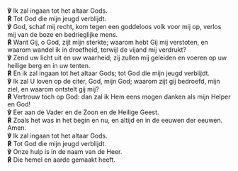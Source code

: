 **℣** Ik zal ingaan tot het altaar Gods.  
**℟** Tot God die mijn jeugd verblijdt.  
**℣** God, schaf mij recht, kom tegen een goddeloos volk voor mij op,
verlos mij van de boze en bedrieglijke mens.  
**℟** Want Gij, o God, zijt mijn sterkte; waarom hebt Gij mij verstoten,
en waarom wandel ik in droefheid, terwijl de vijand mij verdrukt?  
**℣** Zend uw licht uit en uw waarheid; zij zullen mij geleiden en voeren
op uw heilige berg en in uw tenten.  
**℟** En ik zal ingaan tot het altaar Gods; tot God die mijn jeugd
verblijdt.  
**℣** Ik zal U loven op de citer, God, mijn God; waarom zijt gij
bedroefd, mijn ziel, en waarom ontstelt gij mij?  
**℟** Vertrouw toch op God: dan zal ik Hem eens mogen danken als mijn
Helper en God!  
**℣** Eer aan de Vader en de Zoon en de Heilige Geest.  
**℟** Zoals het was in het begin en nu, en altijd en in de eeuwen der
eeuwen. Amen.  
**℣** Ik zal ingaan tot het altaar Gods.  
**℟** Tot God die mijn jeugd verblijdt.  
**℣** Onze hulp is in de naam van de Heer.  
**℟** Die hemel en aarde gemaakt heeft.
